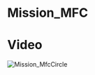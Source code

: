 # Mission_MFC

# Video
![Mission_MfcCircle](https://github.com/user-attachments/assets/af88b465-7af0-4c69-87ae-6cddefa42f1c)
